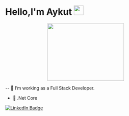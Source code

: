


<h1>
  Hello,I'm Aykut
  <img src="https://media.giphy.com/media/hvRJCLFzcasrR4ia7z/giphy.gif" width="30px"/>
</h1>
<div id="header" align="center">
  <img src="https://media.giphy.com/media/bGgsc5mWoryfgKBx1u/giphy.gif" width="240" height="180"/>
</div>

-- 🔭 I’m working as a Full Stack Developer.
- :seedling: .Net Core
<div id="badges">
  <a href="https://www.linkedin.com/in/aykuttoprak1993/">
    <img src="https://img.shields.io/badge/LinkedIn-blue?style=for-the-badge&logo=linkedin&logoColor=white" alt="LinkedIn Badge"/>
  </a>
</div>
